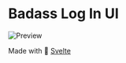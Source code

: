 # Badass Log In UI

![Preview](https://media.giphy.com/media/Q7vMtJYIngLqzaCiwZ/giphy.gif)

Made with 🖤 [Svelte](https://svelte.dev)
